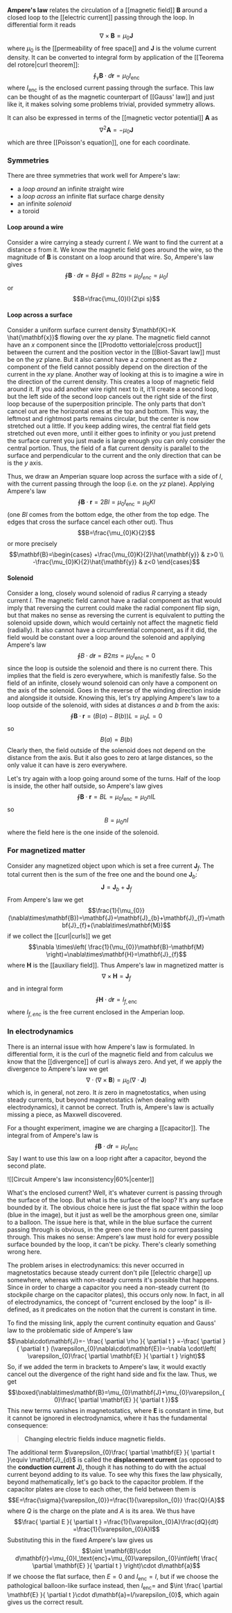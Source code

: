 **Ampere's law** relates the circulation of a [[magnetic field]] $\mathbf{B}$ around a closed loop to the [[electric current]] passing through the loop. In differential form it reads
$$\nabla\times\mathbf{B}=\mu_{0}\mathbf{J}$$
where $\mu_{0}$ is the [[permeability of free space]] and $\mathbf{J}$ is the volume current density. It can be converted to integral form by application of the [[Teorema del rotore|curl theorem]]:
$$\oint_{\gamma} \mathbf{B}\cdot d\mathbf{r}=\mu_{0}I_\text{enc}$$
where $I_\text{enc}$ is the enclosed current passing through the surface. This law can be thought of as the magnetic counterpart of [[Gauss' law]] and just like it, it makes solving some problems trivial, provided symmetry allows.

It can also be expressed in terms of the [[magnetic vector potential]] $\mathbf{A}$ as
$$\nabla ^{2}\mathbf{A}=-\mu_{0}\mathbf{J}$$
which are three [[Poisson's equation]], one for each coordinate.
### Symmetries
There are three symmetries that work well for Ampere's law:
- a *loop around* an infinite straight wire
- a *loop across* an infinite flat surface charge density
- an infinite *solenoid*
- a toroid
#### Loop around a wire
Consider a wire carrying a steady current $I$. We want to find the current at a distance $s$ from it. We know the magnetic field goes around the wire, so the magnitude of $\mathbf{B}$ is constant on a loop around that wire. So, Ampere's law gives
$$\oint \mathbf{B}\cdot d\mathbf{r}=B\oint dl=B 2\pi s=\mu_{0}I_{enc}=\mu_{0}I$$
or
$$B=\frac{\mu_{0}I}{2\pi s}$$
#### Loop across a surface
Consider a uniform surface current density $\mathbf{K}=K \hat{\mathbf{x}}$ flowing over the $xy$ plane. The magnetic field cannot have an $x$ component since the [[Prodotto vettoriale|cross product]] between the current and the position vector in the [[Biot-Savart law]] must be on the $yz$ plane. But it also cannot have a $z$ component as the $z$ component of the field cannot possibly depend on the direction of the current in the $xy$ plane. Another way of looking at this is to imagine a wire in the direction of the current density. This creates a loop of magnetic field around it. If you add another wire right next to it, it'll create a second loop, but the left side of the second loop cancels out the right side of the first loop because of the superposition principle. The only parts that don't cancel out are the horizontal ones at the top and bottom. This way, the leftmost and rightmost parts remains circular, but the center is now stretched out a little. If you keep adding wires, the central flat field gets stretched out even more, until it either goes to infinity or you just pretend the surface current you just made is large enough you can only consider the central portion. Thus, the field of a flat current density is parallel to the surface and perpendicular to the current and the only direction that can be is the $y$ axis.

Thus, we draw an Amperian square loop across the surface with a side of $l$, with the current passing through the loop (i.e. on the $yz$ plane). Applying Ampere's law
$$\oint \mathbf{B}\cdot \mathbf{r}=2Bl=\mu_{0}I_\text{enc}=\mu_{0}Kl$$
(one $Bl$ comes from the bottom edge, the other from the top edge. The edges that cross the surface cancel each other out). Thus
$$B=\frac{\mu_{0}K}{2}$$
or more precisely
$$\mathbf{B}=\begin{cases}
+\frac{\mu_{0}K}{2}\hat{\mathbf{y}} & z>0 \\
-\frac{\mu_{0}K}{2}\hat{\mathbf{y}} & z<0
\end{cases}$$
#### Solenoid
Consider a long, closely wound solenoid of radius $R$ carrying a steady current $I$. The magnetic field cannot have a radial component as that would imply that reversing the current could make the radial component flip sign, but that makes no sense as reversing the current is equivalent to putting the solenoid upside down, which would certainly not affect the magnetic field (radially). It also cannot have a circumferential component, as if it did, the field would be constant over a loop around the solenoid and applying Ampere's law
$$\oint B\cdot d\mathbf{r}=B2\pi s=\mu_{0}I_\text{enc}=0$$
since the loop is outside the solenoid and there is no current there. This implies that the field is zero everywhere, which is manifestly false. So the field of an infinite, closely wound solenoid can only have a component on the axis of the solenoid. Goes in the reverse of the winding direction inside and alongside it outside. Knowing this, let's try applying Ampere's law to a loop outside of the solenoid, with sides at distances $a$ and $b$ from the axis:
$$\oint \mathbf{B}\cdot \mathbf{r}=(B(a)-B(b))L=\mu_{0}L=0$$
so
$$B(a)=B(b)$$
Clearly then, the field outside of the solenoid does not depend on the distance from the axis. But it also goes to zero at large distances, so the only value it can have is zero everywhere.

Let's try again with a loop going around some of the turns. Half of the loop is inside, the other half outside, so Ampere's law gives
$$\oint \mathbf{B}\cdot \mathbf{r}=BL=\mu_{0}I_\text{enc}=\mu_{0}nIL$$
so
$$B=\mu_{0}nI$$
where the field here is the one inside of the solenoid.
### For magnetized matter
Consider any magnetized object upon which is set a free current $\mathbf{J}_{f}$. The total current then is the sum of the free one and the bound one $\mathbf{J}_{b}$:
$$\mathbf{J}=\mathbf{J}_{b}+\mathbf{J}_{f}$$
From Ampere's law we get
$$\frac{1}{\mu_{0}}(\nabla\times\mathbf{B})=\mathbf{J}=\mathbf{J}_{b}+\mathbf{J}_{f}=\mathbf{J}_{f}+(\nabla\times\mathbf{M})$$
if we collect the [[curl|curls]] we get
$$\nabla \times\left( \frac{1}{\mu_{0}}\mathbf{B}-\mathbf{M} \right)=\nabla\times\mathbf{H}=\mathbf{J}_{f}$$
where $\mathbf{H}$ is the [[auxiliary field]]. Thus Ampere's law in magnetized matter is
$$\nabla\times\mathbf{H}=\mathbf{J}_{f}$$
and in integral form
$$\oint \mathbf{H}\cdot d\mathbf{r}=I_{f,\text{enc}}$$
where $I_{f,enc}$ is the free current enclosed in the Amperian loop.
### In electrodynamics
There is an internal issue with how Ampere's law is formulated. In differential form, it is the curl of the magnetic field and from calculus we know that the [[divergence]] of curl is always zero. And yet, if we apply the divergence to Ampere's law we get
$$\nabla\cdot(\nabla\times\mathbf{B})=\mu_{0}(\nabla\cdot\mathbf{J})$$
which is, in general, not zero. It *is* zero in magnetostatics, when using steady currents, but beyond magnetostatics (when dealing with electrodynamics), it cannot be correct. Truth is, Ampere's law is actually missing a piece, as Maxwell discovered.

For a thought experiment, imagine we are charging a [[capacitor]]. The integral from of Ampere's law is
$$\oint \mathbf{B}\cdot d\mathbf{r}=\mu_{0}I_\text{enc}$$
Say I want to use this law on a loop right after a capacitor, beyond the second plate.

![[Circuit Ampere's law inconsistency|60%|center]]

What's the enclosed current? Well, it's whatever current is passing through the surface of the loop. But what is the surface of the loop? It's any surface bounded by it. The obvious choice here is just the flat space within the loop (blue in the image), but it just as well be the amorphous green one, similar to a balloon. The issue here is that, while in the blue surface the current passing through is obvious, in the green one there is *no* current passing through. This makes no sense: Ampere's law must hold for every possible surface bounded by the loop, it can't be picky. There's clearly something wrong here.

The problem arises in electrodynamics: this never occurred in magnetostatics because steady current don't pile [[electric charge]] up somewhere, whereas with non-steady currents it's possible that happens. Since in order to charge a capacitor you need a non-steady current (to stockpile charge on the capacitor plates), this occurs only now. In fact, in all of electrodynamics, the concept of "current enclosed by the loop" is ill-defined, as it predicates on the notion that the current is constant in time.

To find the missing link, apply the current continuity equation and Gauss' law to the problematic side of Ampere's law
$$\nabla\cdot\mathbf{J}=- \frac{ \partial \rho }{ \partial t } =-\frac{ \partial  }{ \partial t } (\varepsilon_{0}\nabla\cdot\mathbf{E})=-\nabla \cdot\left( \varepsilon_{0}\frac{ \partial \mathbf{E} }{ \partial t }  \right)$$
So, if we added the term in brackets to Ampere's law, it would exactly cancel out the divergence of the right hand side and fix the law. Thus, we get
$$\boxed{\nabla\times\mathbf{B}=\mu_{0}\mathbf{J}+\mu_{0}\varepsilon_{0}\frac{ \partial \mathbf{E} }{ \partial t }}$$
This new terms vanishes in magnetostatics, where $\mathbf{E}$ is constant in time, but it cannot be ignored in electrodynamics, where it has the fundamental consequence:

> **Changing electric fields induce magnetic fields.**

The additional term $\varepsilon_{0}\frac{ \partial \mathbf{E} }{ \partial t }\equiv \mathbf{J}_{d}$ is called the **displacement current** (as opposed to the **conduction current** $\mathbf{J}$), though it has nothing to do with the actual current beyond adding to its value. To see why this fixes the law physically, beyond mathematically, let's go back to the capacitor problem. If the capacitor plates are close to each other, the field between them is
$$E=\frac{\sigma}{\varepsilon_{0}}=\frac{1}{\varepsilon_{0}} \frac{Q}{A}$$
where $Q$ is the charge on the plate and $A$ is its area. We thus have
$$\frac{ \partial E }{ \partial t } =\frac{1}{\varepsilon_{0}A}\frac{dQ}{dt} =\frac{1}{\varepsilon_{0}A}I$$
Substituting this in the fixed Ampere's law gives us
$$\oint \mathbf{B}\cdot d\mathbf{r}=\mu_{0}I_\text{enc}+\mu_{0}\varepsilon_{0}\int\left( \frac{ \partial \mathbf{E} }{ \partial t }  \right)\cdot d\mathbf{a}$$
If we choose the flat surface, then $E=0$ and $I_\text{enc}=I$, but if we choose the pathological balloon-like surface instead, then $I_\text{enc}=$ and $\int \frac{ \partial \mathbf{E} }{ \partial t }\cdot d\mathbf{a}=I/\varepsilon_{0}$, which again gives us the correct result.